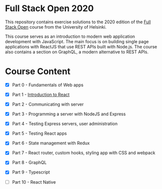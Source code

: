 # Full Stack Open 2020

This repository contains exercise solutions to the 2020 edition of the [Full Stack Open](https://fullstackopen.com/en/about) course from the University of Helsinki.

This course serves as an introduction to modern web application development with JavaScript. The main focus is on building single page applications with ReactJS that use REST APIs built with Node.js. The course also contains a section on GraphQL, a modern alternative to REST APIs.

# Course Content
- [x] Part 0 - Fundamentals of Web apps

- [x] Part 1 - [Introduction to React](https://fullstackopen.com/en/part1)

- [x] Part 2 - Communicating with server

- [x] Part 3 - Programming a server with NodeJS and Express

- [x] Part 4 - Testing Express servers, user administration

- [x] Part 5 - Testing React apps

- [x] Part 6 - State management with Redux

- [x] Part 7 - React router, custom hooks, styling app with CSS and webpack

- [x] Part 8 - GraphQL

- [x] Part 9 - Typescript

- [ ] Part 10 - React Native
